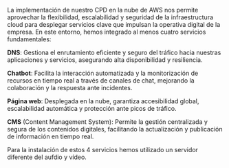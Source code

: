 La implementación de nuestro CPD en la nube de AWS nos permite aprovechar la flexibilidad, escalabilidad y seguridad de la infraestructura cloud para desplegar servicios clave que impulsan la operativa digital de la empresa. En este entorno, hemos integrado al menos cuatro servicios fundamentales:

**DNS**: Gestiona el enrutamiento eficiente y seguro del tráfico hacia nuestras aplicaciones y servicios, asegurando alta disponibilidad y resiliencia.

**Chatbot**: Facilita la interacción automatizada y la monitorización de recursos en tiempo real a través de canales de chat, mejorando la colaboración y la respuesta ante incidentes.

**Página web**: Desplegada en la nube, garantiza accesibilidad global, escalabilidad automática y protección ante picos de tráfico.

**CMS** (Content Management System): Permite la gestión centralizada y segura de los contenidos digitales, facilitando la actualización y publicación de información en tiempo real.

Para la instalación de estos 4 servicios hemos utilizado un servidor diferente del aufdio y vídeo.